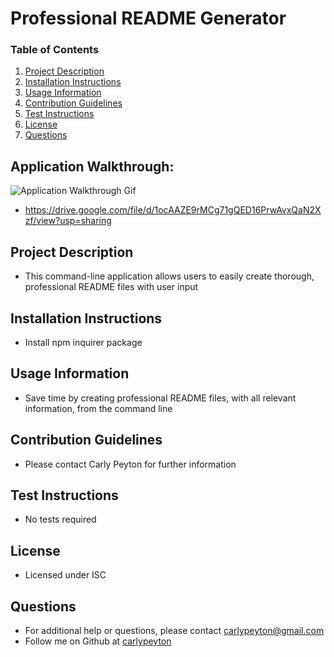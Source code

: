 # Professional README Generator
  
  ### Table of Contents
  1. [Project Description](#project-description)
  2. [Installation Instructions](#installation-instructions)
  3. [Usage Information](#usage-information)
  4. [Contribution Guidelines](#contribution-guidelines)
  5. [Test Instructions](#test-instructions)
  6. [License](#license)
  7. [Questions](#questions)
  
  ## Application Walkthrough:
  ![Application Walkthrough Gif](Demo.gif)
  * https://drive.google.com/file/d/1ocAAZE9rMCg71gQED16PrwAvxQaN2Xzf/view?usp=sharing


  ## Project Description
  * This command-line application allows users to easily create thorough, professional README files with user input
  
  ## Installation Instructions
  * Install npm inquirer package

  ## Usage Information
  * Save time by creating professional README files, with all relevant information, from the command line

  ## Contribution Guidelines
  * Please contact Carly Peyton for further information

  ## Test Instructions
  * No tests required

  ## License
  * Licensed under ISC
  
  ## Questions
  * For additional help or questions, please contact carlypeyton@gmail.com
  * Follow me on Github at [carlypeyton](http://github.com/carlypeyton)
